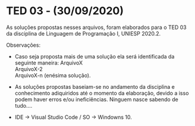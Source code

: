 # TED 03 - (30/09/2020)
 
As soluções propostas nesses arquivos, foram elaborados para o TED 03 da disciplina de Linguagem de Programação I, UNIESP 2020.2.


Observações:

- Caso seja proposta mais de uma solução ela será identificada da seguinte maneira: 
ArquivoX  
ArquivoX-2  
ArquivoX-n (enésima solução).

- As soluções propostas baseiam-se no andamento da disciplina e conhecimento adiquiridos até o momento da elaboração, devido a isso podem haver erros e/ou ineficiências.
Ninguem nasce sabendo de tudo....

- IDE -> Visual Studio Code / SO -> Windowns 10.
